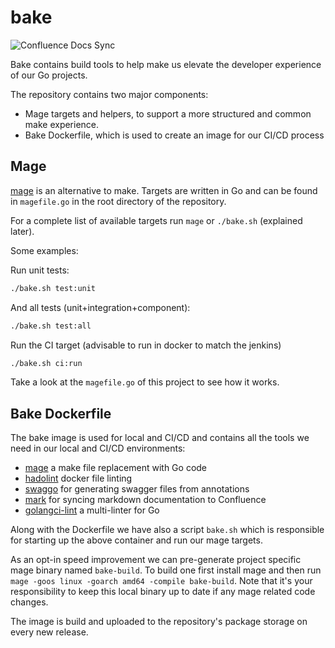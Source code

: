 <!-- Space: DT -->
<!-- Title: Bake -->
<!-- Parent: Engineering -->
<!-- Parent: Dispatch Tools -->

# bake

![Confluence Docs Sync](https://github.com/taxibeat/bake/workflows/Confluence%20Docs%20Sync/badge.svg)

Bake contains build tools to help make us elevate the developer experience of our Go projects.

The repository contains two major components:

- Mage targets and helpers, to support a more structured and common make experience.
- Bake Dockerfile, which is used to create an image for our CI/CD process

## Mage

[mage](https://magefile.org/) is an alternative to make. Targets are written in Go and can be found in `magefile.go` in the root directory of the repository.

For a complete list of available targets run `mage` or `./bake.sh` (explained later).

Some examples:

Run unit tests:

```bash
./bake.sh test:unit
```

And all tests (unit+integration+component):

```bash
./bake.sh test:all
```

Run the CI target (advisable to run in docker to match the jenkins)

```bash
./bake.sh ci:run
```

Take a look at the `magefile.go` of this project to see how it works.

## Bake Dockerfile

The bake image is used for local and CI/CD and contains all the tools we need in our local and CI/CD environments:

- [mage](https://magefile.org/) a make file replacement with Go code
- [hadolint](https://github.com/hadolint/hadolint) docker file linting
- [swaggo](https://github.com/swaggo/swag) for generating swagger files from annotations
- [mark](https://github.com/mantzas/mark) for syncing markdown documentation to Confluence
- [golangci-lint](https://github.com/golangci/golangci-lint) a multi-linter for Go

Along with the Dockerfile we have also a script `bake.sh` which is responsible for starting up the above container and run our mage targets.

As an opt-in speed improvement we can pre-generate project specific mage binary named `bake-build`.
To build one first install mage and then run `mage -goos linux -goarch amd64 -compile bake-build`.
Note that it's your responsibility to keep this local binary up to date if any mage related code changes.

The image is build and uploaded to the repository's package storage on every new release.